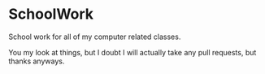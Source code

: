 SchoolWork
==========

School work for all of my computer related classes.

You my look at things, but I doubt I will actually take any pull requests, but thanks anyways.
